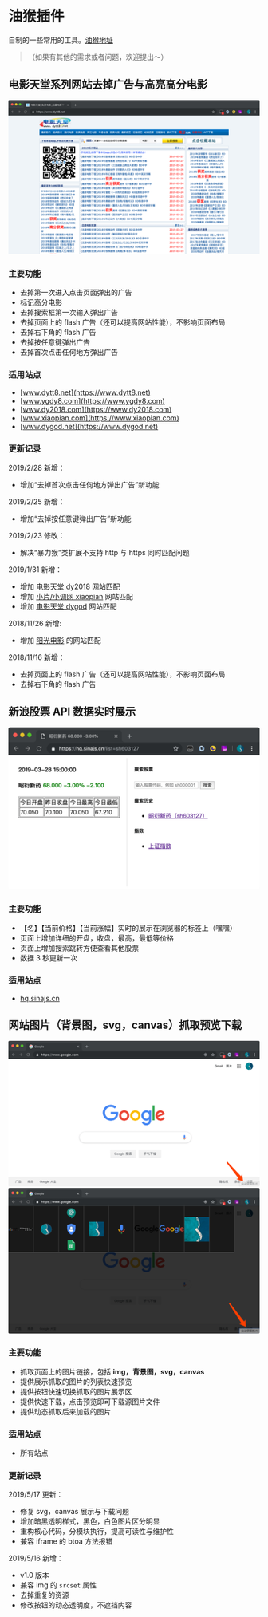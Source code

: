 # 油猴插件

自制的一些常用的工具。[油猴地址](https://greasyfork.org/zh-CN/users/226081-yujinpan)

> （如果有其他的需求或者问题，欢迎提出～）

## 电影天堂系列网站去掉广告与高亮高分电影

![](./images/removeAD-example.png)

### 主要功能

- 去掉第一次进入点击页面弹出的广告
- 标记高分电影
- 去掉搜索框第一次输入弹出广告
- 去掉页面上的 flash 广告（还可以提高网站性能），不影响页面布局
- 去掉右下角的 flash 广告
- 去掉按任意键弹出广告
- 去掉首次点击任何地方弹出广告

### 适用站点

- [www.dytt8.net](https://www.dytt8.net)
- [www.ygdy8.com](https://www.ygdy8.com)
- [www.dy2018.com](https://www.dy2018.com)
- [www.xiaopian.com](https://www.xiaopian.com)
- [www.dygod.net](https://www.dygod.net)

### 更新记录

2019/2/28 新增：

- 增加“去掉首次点击任何地方弹出广告”新功能

2019/2/25 新增：

- 增加“去掉按任意键弹出广告”新功能

2019/2/23 修改：

- 解决“暴力猴”类扩展不支持 http 与 https 同时匹配问题

2019/1/31 新增：

- 增加 [电影天堂 dy2018](https://www.dy2018.com) 网站匹配
- 增加 [小片/小调网 xiaopian](https://www.xiaopian.com) 网站匹配
- 增加 [电影天堂 dygod](https://www.dygod.net) 网站匹配

2018/11/26 新增:

- 增加 [阳光电影](https://www.ygdy8.com) 的网站匹配

2018/11/16 新增：

- 去掉页面上的 flash 广告（还可以提高网站性能），不影响页面布局
- 去掉右下角的 flash 广告

## 新浪股票 API 数据实时展示

![](./images/sina-stock-example.png)

### 主要功能

- 【名】【当前价格】【当前涨幅】实时的展示在浏览器的标签上（嘿嘿）
- 页面上增加详细的开盘，收盘，最高，最低等价格
- 页面上增加搜索跳转方便查看其他股票
- 数据 3 秒更新一次

### 适用站点

- [hq.sinajs.cn](https://hq.sinajs.cn/list=sh000001)

## 网站图片（背景图，svg，canvas）抓取预览下载

![](./images/super-image-reptile-1.png)
![](./images/super-image-reptile-2.png)

### 主要功能

- 抓取页面上的图片链接，包括 **img，背景图，svg，canvas**
- 提供展示抓取的图片的列表快速预览
- 提供按钮快速切换抓取的图片展示区
- 提供快速下载，点击预览即可下载源图片文件
- 提供动态抓取后来加载的图片

### 适用站点

- 所有站点

### 更新记录

2019/5/17 更新：

- 修复 svg，canvas 展示与下载问题
- 增加暗黑透明样式，黑色，白色图片区分明显
- 重构核心代码，分模块执行，提高可读性与维护性
- 兼容 iframe 的 btoa 方法报错

2019/5/16 新增：

- v1.0 版本
- 兼容 img 的 `srcset` 属性
- 去掉重复的资源
- 修改按钮的动态透明度，不遮挡内容
